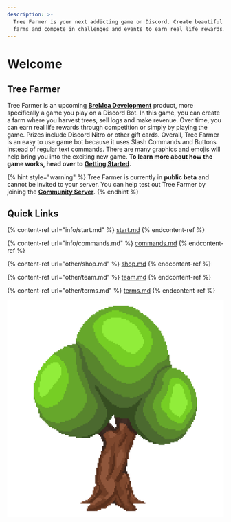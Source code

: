 ```yaml
---
description: >-
  Tree Farmer is your next addicting game on Discord. Create beautiful tree
  farms and compete in challenges and events to earn real life rewards.
---
```


# Welcome

## Tree Farmer

Tree Farmer is an upcoming [**BreMea Development**](https://bremea.com) product, more specifically a game you play on a Discord Bot. In this game, you can create a farm where you harvest trees, sell logs and make revenue. Over time, you can earn real life rewards through competition or simply by playing the game. Prizes include Discord Nitro or other gift cards. Overall, Tree Farmer is an easy to use game bot because it uses Slash Commands and Buttons instead of regular text commands. There are many graphics and emojis will help bring you into the exciting new game. **To learn more about how the game works, head over to** [**Getting Started**](info/start.md#starting-a-tree-farm)**.**

{% hint style="warning" %}
Tree Farmer is currently in **public beta** and cannot be invited to your server. You can help test out Tree Farmer by joining the [**Community Server**](https://treefarmer.xyz/discord).
{% endhint %}

## Quick Links

{% content-ref url="info/start.md" %}
[start.md](info/start.md)
{% endcontent-ref %}

{% content-ref url="info/commands.md" %}
[commands.md](info/commands.md)
{% endcontent-ref %}

{% content-ref url="other/shop.md" %}
[shop.md](other/shop.md)
{% endcontent-ref %}

{% content-ref url="other/team.md" %}
[team.md](other/team.md)
{% endcontent-ref %}

{% content-ref url="other/terms.md" %}
[terms.md](other/terms.md)
{% endcontent-ref %}

![](.gitbook/assets/treefarmer.png)
